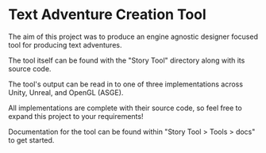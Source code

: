 # Text Adventure Creation Tool
The aim of this project was to produce an engine agnostic designer focused tool for producing text adventures. 

The tool itself can be found with the "Story Tool" directory along with its source code.

The tool's output can be read in to one of three implementations across Unity, Unreal, and OpenGL (ASGE).

All implementations are complete with their source code, so feel free to expand this project to your requirements!

Documentation for the tool can be found within "Story Tool > Tools > docs" to get started.
